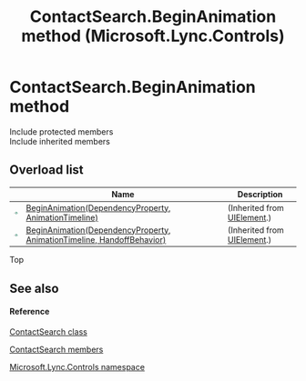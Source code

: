 ﻿---
title: ContactSearch.BeginAnimation method  (Microsoft.Lync.Controls)
TOCTitle: 'BeginAnimation method '
ms:assetid: Overload:Microsoft.Lync.Controls.ContactSearch.BeginAnimation_DI_3_UC_OCS14MrefLyncWPF
ms:mtpsurl: https://msdn.microsoft.com/en-us/library/microsoft.lync.controls.contactsearch.beginanimation_di_3_uc_ocs14mreflyncwpf(v=office.15)
ms:contentKeyID: 48593924
ms.date: 07/28/2014
mtps_version: v=office.15
f1_keywords:
- Microsoft.Lync.Controls.ContactSearch.BeginAnimation
dev_langs:
- CSharp
- JScript
- VB
- other
---

# ContactSearch.BeginAnimation method

Include protected members  
Include inherited members  

## Overload list

<table>
<thead>
<tr class="header">
<th> </th>
<th>Name</th>
<th>Description</th>
</tr>
</thead>
<tbody>
<tr class="odd">
<td><img src="images/Hh347903.pubmethod(Office.15).gif" title="Public method" alt="Public method" /></td>
<td><a href="http://msdn2.microsoft.com/en-us/library/ms598906">BeginAnimation(DependencyProperty, AnimationTimeline)</a></td>
<td>(Inherited from <a href="http://msdn2.microsoft.com/en-us/library/ms590078">UIElement</a>.)</td>
</tr>
<tr class="even">
<td><img src="images/Hh347903.pubmethod(Office.15).gif" title="Public method" alt="Public method" /></td>
<td><a href="http://msdn2.microsoft.com/en-us/library/ms598905">BeginAnimation(DependencyProperty, AnimationTimeline, HandoffBehavior)</a></td>
<td>(Inherited from <a href="http://msdn2.microsoft.com/en-us/library/ms590078">UIElement</a>.)</td>
</tr>
</tbody>
</table>


Top

## See also

#### Reference

[ContactSearch class](contactsearch-class-microsoft-lync-controls_1.md)

[ContactSearch members](contactsearch-members-microsoft-lync-controls_1.md)

[Microsoft.Lync.Controls namespace](microsoft-lync-controls-namespace_1.md)

